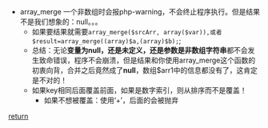 * array_merge 一个非数组时会报php-warning，不会终止程序执行。但是结果不是我们想象的：null。。。
    * 如果要结果就需要```array_merge($srcArr, array($var)),或者$result=array_merge((array)$a,(array)$b);```;
    * 总结：无论**变量为null，还是未定义，还是参数是非数组字符串**都不会发生致命错误，程序不会崩溃，但是结果和你使用array_merge这个函数的初衷向背，合并之后竟然成了**null**，数组$arr1中的信息都没有了，这肯定是不对的！
    * 如果key相同后面覆盖前面，如果是数字索引，则从排序而不是覆盖！
        * 如果不想被覆盖：使用‘+’，后面的会被抛弃


[return](README.md)